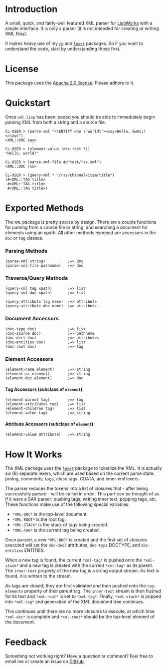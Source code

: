 # Introduction

A small, quick, and fairly-well featured XML parser for [LispWorks](http://www.lispworks.com) with a simple interface. It is only a parser (it is not intended for creating or writing XML files).

It makes heavy use of my [`re`](http://github.com/massung/re) and [`lexer`](http://github.com/massung/lexer) packages. So if you want to understand the code, start by understanding those first.

# License

This package uses the [Apache 2.0 license](http://www.apache.org/licenses/LICENSE-2.0). Please adhere to it.

# Quickstart

Once `xml.lisp` has been loaded you should be able to immediately begin parsing XML from both a string and a source file.

	CL-USER > (parse-xml "<!ENTITY who \"world\"><say>Hello, &who;!</say>")
	<XML::DOC say>

	CL-USER > (element-value (doc-root *))
	"Hello, world!"

	CL-USER > (parse-xml-file #p"test/rss.xml")
	<XML::DOC rss>

	CL-USER > (query-xml * "/rss/channel/item/title")
	(#<XML::TAG title>
	 #<XML::TAG title>
	 #<XML::TAG title>)

# Exported Methods

The `XML` package is pretty sparse by design. There are a couple functions for parsing from a source file or string, and searching a document for elements using an xpath. All other methods exposed are accessors in the `doc` or `tag` classes.

### Parsing Methods

	(parse-xml string)          ;=> doc
	(parse-xml-file pathname)   ;=> doc

### Traverse/Query Methods

	(query-xml tag xpath)       ;=> list
	(query-xml doc xpath)       ;=> list

	(query-attribute tag name)  ;=> attribute
	(query-attribute doc name)  ;=> attribute

### Document Accessors

	(doc-type doc)              ;=> list
	(doc-source doc)            ;=> pathname
	(doc-decl doc)              ;=> attributes
	(doc-entities doc)          ;=> list
	(doc-root doc)              ;=> tag

### Element Accessors

	(element-name element)      ;=> string
	(element-ns element)        ;=> string
	(element-doc element)       ;=> doc

#### Tag Accessors (subclass of `element`)

	(element-parent tag)        ;=> tag
	(element-attributes tag)    ;=> list
	(element-children tag)      ;=> list
	(element-value tag)         ;=> string

#### Attribute Accessors (subclass of `element`)

	(element-value attribute)   ;=> string

# How It Works

The XML package uses the [`lexer`](http://github.com/massung/lexer) package to tokenize the XML. It is actually six (6) separate lexers, which are used based on the current parse state: prolog, comments, tags, close tags, CDATA, and inner-xml lexers.

The parser reduces the tokens into a list of closures that - after being successfully parsed - will be called in order. This part can be thought of as if it were a SAX parser: pushing tags, writing inner text, popping tags, etc. These functions make use of the following special variables:

* `*XML-DOC*` is the top-level document.
* `*XML-ROOT*` is the root tag.
* `*XML-STACK*` is the stack of tags being created.
* `*XML-TAG*` is the current tag being created.

Once parsed, a new `*XML-DOC*` is created and the first set of closures executed will set the `doc-decl` attributes, `doc-type` DOCTYPE, and `doc-entities` ENTITIES.

When a new tag is found, the current `*xml-tag*` is pushed onto the `*xml-stack*` and a new tag is created with the current `*xml-tag*` as its parent. The `inner-text` property of the new tag is a string output stream. As text is found, it is written to the stream.

As tags are closed, they are first validated and then pushed onto the `tag-elements` property of their parent tag. The `inner-text` stream is then flushed for its text and `*xml-root*` is set to `*xml-tag*`. Finally, `*xml-stack*` is popped into `*xml-tag*` and generation of the XML document tree continues.

This continues until there are no more closures to execute, at which time `*xml-doc*` is complete and `*xml-root*` should be the top-level element of the document. 

# Feedback

Something not working right? Have a question or comment? Feel free to email me or create an issue on [GitHub](http://github.com/massung/xml).

